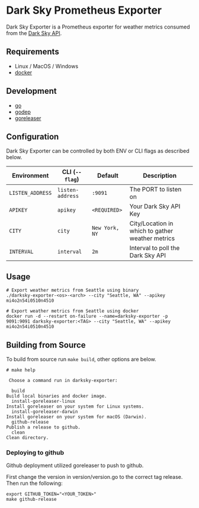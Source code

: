 # Dark Sky Prometheus Exporter

Dark Sky Exporter is a Prometheus exporter for weather metrics consumed from the [Dark Sky API](https://darksky.net/dev).

## Requirements

* Linux / MacOS / Windows
* [docker](https://www.docker.com)

## Development

* [go](https://golang.org/dl)
* [godep](https://github.com/tools/godep)
* [goreleaser](https://github.com/goreleaser/goreleaser)

## Configuration

Dark Sky Exporter can be controlled by both ENV or CLI flags as described below.

| Environment        	       | CLI (`--flag`)              | Default                 	    | Description                                                                                                      |
|----------------------------|-----------------------------|---------------------------- |------------------------------------------------------------------------------------------------------------------|
| `LISTEN_ADDRESS`           | `listen-address`            | `:9091`                     | The PORT to listen on |
| `APIKEY`                   | `apikey`                    | `<REQUIRED>`                | Your Dark Sky API Key |
| `CITY`                     | `city`                      | `New York, NY`              | City/Location in which to gather weather metrics |
| `INTERVAL`                 | `interval`                  | `2m`                        | Interval to poll the Dark Sky API |

## Usage

```
# Export weather metrics from Seattle using binary
./darksky-exporter-<os>-<arch> --city "Seattle, WA" --apikey mi4o2n54i0510n4510

# Export weather metrics from Seattle using docker
docker run -d --restart on-failure --name=darksky-exporter -p 9091:9091 darksky-exporter:<TAG> --city "Seattle, WA" --apikey mi4o2n54i0510n4510
```

## Building from Source

To build from source run `make build`, other options are below.

```
# make help

 Choose a command run in darksky-exporter:

  build                                                            Build local binaries and docker image.
  install-goreleaser-linux                                         Install goreleaser on your system for Linux systems.
  install-goreleaser-darwin                                        Install goreleaser on your system for macOS (Darwin).
  github-release                                                   Publish a release to github.
  clean                                                            Clean directory.

```
### Deploying to github

Github deployment utilized goreleaser to push to github.

First change the version in version/version.go to the correct tag release. Then run the following:

```
export GITHUB_TOKEN="<YOUR_TOKEN>"
make github-release
```
